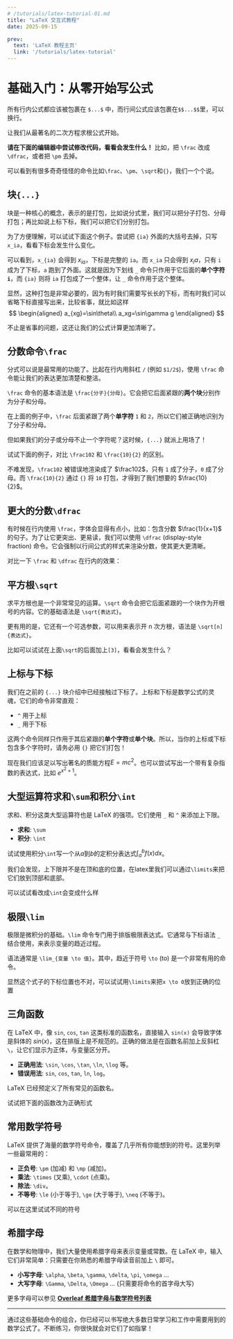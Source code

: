 ```yaml
---
# /tutorials/latex-tutorial-01.md
title: "LaTeX 交互式教程"
date: 2025-09-15

prev:
  text: 'LaTeX 教程主页'
  link: '/tutorials/latex-tutorial'
---
```


# 基础入门：从零开始写公式

所有行内公式都应该被包裹在 `$...$` 中，而行间公式应该包裹在`$$...$$`里，可以换行。

让我们从最著名的二次方程求根公式开始。

**请在下面的编辑器中尝试修改代码，看看会发生什么！** 比如，把 `\frac` 改成 `\dfrac`，或者把 `\pm` 去掉。

<LatexPG initialCode="$
\frac{-b \pm \sqrt{b^2 - 4ac}}{2a}
$" />

可以看到有很多奇奇怪怪的命令比如`\frac`、`\pm`、`\sqrt`和`{}`，我们一个个说。
## 块`{...}`

块是一种核心的概念，表示的是打包，比如说分式里，我们可以把分子打包、分母打包；再比如说上标下标，我们可以把它们分别打包。

为了方便理解，可以试试下面这个例子。尝试把 `{ia}` 外面的大括号去掉，只写 `x_ia`，看看下标会发生什么变化。

<LatexPG initialCode="$x_{ia}$"/>

可以看到，`x_{ia}` 会得到 $x_{ia}$，下标是完整的 `ia`。而 `x_ia` 只会得到 $x_ia$，只有 `i` 成为了下标，`a` 跑到了外面。这就是因为下划线 `_` 命令只作用于它后面的**单个字符 `i`**，而 `{ia}` 则将 `ia` 打包成了一个整体，让 `_` 命令作用于这个整体。

显然，这种打包是非常必要的，因为有时我们需要写长长的下标，而有时我们可以省略下标直接写出来，比较省事，就比如这样
$$
\begin{aligned}
a_{xg}=\sin\theta\\
a_xg=\sin\gamma g
\end{aligned}
$$

不止是省事的问题，这还让我们的公式计算更加清晰了。

## 分数命令`\frac`
分式可以说是最常用的功能了。比起在行内用斜杠 `/` (例如 `$1/2$`)，使用 `\frac` 命令能让我们的表达更加清楚和整洁。

`\frac` 命令的基本语法是 `\frac{分子}{分母}`。它会把它后面紧跟的**两个块**分别作为分子和分母。

<LatexPG initialCode="$\frac 12$"/>

在上面的例子中，`\frac` 后面紧跟了两个**单字符** `1` 和 `2`，所以它们被正确地识别为了分子和分母。

但如果我们的分子或分母不止一个字符呢？这时候，`{...}` 就派上用场了！

试试下面的例子，对比 `\frac102` 和 `\frac{10}{2}` 的区别。

<LatexPG initialCode="$\frac{10}{2}$" />

不难发现，`\frac102` 被错误地渲染成了 $\frac102$，只有 `1` 成了分子，`0` 成了分母。而 `\frac{10}{2}` 通过 `{}` 将 `10` 打包，才得到了我们想要的 $\frac{10}{2}$。

## 更大的分数`\dfrac`

有时候在行内使用 `\frac`，字体会显得有点小，比如：包含分数 $\frac{1}{x+1}$ 的句子。为了让它更突出、更易读，我们可以使用 `\dfrac` (display-style fraction) 命令。它会强制以行间公式的样式来渲染分数，使其更大更清晰。

对比一下 `\frac` 和 `\dfrac` 在行内的效果：

<LatexPG initialCode="\text{普通分数 } \frac{1}{x+1} \text{ vs. 大号分数 } \dfrac{1}{x+1}" />

## 平方根`\sqrt`
求平方根也是一个非常常见的运算。`\sqrt` 命令会把它后面紧跟的一个块作为开根号的内容。它的基础语法是 `\sqrt{表达式}`。

更有用的是，它还有一个可选参数，可以用来表示开 n 次方根，语法是 `\sqrt[n]{表达式}`。

<LatexPG initialCode="$\sqrt{x^2+y^2}$" />

比如可以试试在上面`\sqrt`的后面加上`[3]`，看看会发生什么？

## 上标与下标

我们在之前的 `{...}` 块介绍中已经接触过下标了。上标和下标是数学公式的灵魂，它们的命令非常直观：
*   `^` 用于上标
*   `_` 用于下标

这两个命令同样只作用于其后紧跟的**单个字符**或**单个块**。所以，当你的上标或下标包含多个字符时，请务必用 `{}` 把它们打包！

<LatexPG initialCode="$a^2 + b^2 = c^2 \quad x_{10}$" />

现在我们应该足以写出著名的质能方程$E=mc^2$。也可以尝试写出一个带有复杂指数的表达式，比如 $e^{x^2+1}$。

## 大型运算符求和`\sum`和积分`\int`
求和、积分这类大型运算符也是 LaTeX 的强项。它们使用 `_` 和 `^` 来添加上下限。

*   **求和**: `\sum`
*   **积分**: `\int`

<LatexPG initialCode="$\sum_{i=1}^{n} i = \frac{n(n+1)}{2}$" />

试试使用积分`\int`写一个从$a$到$b$的定积分表达式$\int_{a}^{b} f(x)dx$。

我们会发现，上下限并不是在顶和底的位置，在latex里我们可以通过`\limits`来把它们放到顶部和底部。

<LatexPG initialCode="$\sum\limits_{i=1}^{n}$" />

可以试试看改成`\int`会变成什么样

## 极限`\lim`

极限是微积分的基础。`\lim` 命令专门用于排版极限表达式。它通常与下标语法 `_` 结合使用，来表示变量的趋近过程。

语法通常是 `\lim_{变量 \to 值}`。其中，趋近于符号 `\to` (to) 是一个非常有用的命令。

<LatexPG initialCode="$\lim_{x \to 0} \frac{\sin x}{x} = 1$" />

显然这个式子的下标位置也不对，可以试试用`\limits`来把`x \to 0`放到正确的位置

## 三角函数

在 LaTeX 中，像 `sin`, `cos`, `tan` 这类标准的函数名，直接输入 `sin(x)` 会导致字体是斜体的 $sin(x)$，这在排版上是不规范的。正确的做法是在函数名前加上反斜杠 `\`，让它们显示为正体，与变量区分开。

*   **正确用法**: `\sin`, `\cos`, `\tan`, `\ln`, `\log` 等。
*   **错误用法**: `sin`, `cos`, `tan`, `ln`, `log`。

LaTeX 已经预定义了所有常见的函数名。

<LatexPG initialCode="$$
\sin^2\theta + \cos^2\theta = 1
$$" />

试试把下面的函数改为正确形式

<LatexPG initialCode="$sin\ x$" />

## 常用数学符号

LaTeX 提供了海量的数学符号命令，覆盖了几乎所有你能想到的符号。这里列举一些最常用的：

*   **正负号**: `\pm` (加减) 和 `\mp` (减加)。
*   **乘法**: `\times` (叉乘), `\cdot` (点乘)。
*   **除法**: `\div`。
*   **不等号**: `\le` (小于等于), `\ge` (大于等于), `\neq` (不等于)。

可以在这里试试不同的符号

<LatexPG initialCode="a \pm b \neq a \mp b \quad x \ge 1" />

## 希腊字母

在数学和物理中，我们大量使用希腊字母来表示变量或常数。在 LaTeX 中，输入它们非常简单：只需要在你熟悉的希腊字母读音前加上 `\` 即可。

*   **小写字母**: `\alpha`, `\beta`, `\gamma`, `\delta`, `\pi`, `\omega` ...
*   **大写字母**: `\Gamma`, `\Delta`, `\Omega` ... (只需要将命令的首字母大写)

<LatexPG initialCode="$A = \pi r^2\Gamma$" />

更多字母可以参见
[**Overleaf 希腊字母与数学符号列表**](https://www.overleaf.com/learn/latex/List_of_Greek_letters_and_math_symbols)


---
通过这些基础命令的组合，你已经可以书写绝大多数日常学习和工作中需要用到的数学公式了。不断练习，你很快就会对它们了如指掌！